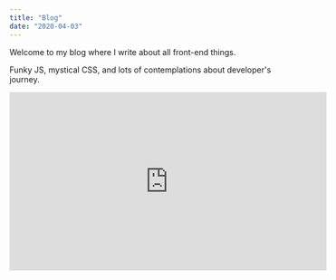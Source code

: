```yaml
---
title: "Blog"
date: "2020-04-03"
---
```


Welcome to my blog where I write about all front-end things.

Funky JS, mystical CSS, and lots of contemplations about developer's journey.

<iframe width="560" height="315" src="https://www.youtube.com/embed/4n0xNbfJLR8" frameborder="0" allowfullscreen></iframe>
